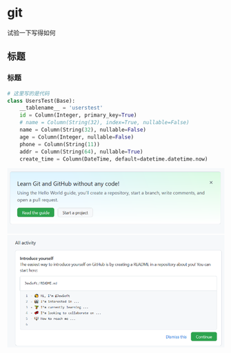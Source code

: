# git
试验一下写得如何
## 标题
### 标题
```python
# 这里写的是代码
class UsersTest(Base):
    __tablename__ = 'userstest'
    id = Column(Integer, primary_key=True)
    # name = Column(String(32), index=True, nullable=False)
    name = Column(String(32), nullable=False)
    age = Column(Integer, nullable=False)
    phone = Column(String(11))
    addr = Column(String(64), nullable=True)
    create_time = Column(DateTime, default=datetime.datetime.now)
```
![img.png](imgs/img.png)
![img.png](imgs/img_1.png)